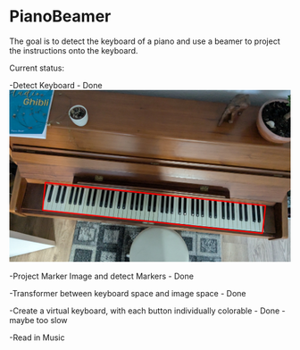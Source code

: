 # PianoBeamer

The goal is to detect the keyboard of a piano and use a beamer to project the instructions onto the keyboard.

Current status:

-Detect Keyboard - Done
![Keyboard Detection](images/first_result.png)

-Project Marker Image and detect Markers - Done

-Transformer between keyboard space and image space - Done

-Create a virtual keyboard, with each button individually colorable - Done - maybe too slow

-Read in Music